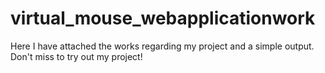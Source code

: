 # virtual_mouse_webapplicationwork
Here I have attached the works regarding my project and a simple output. Don't miss to try out my project!
